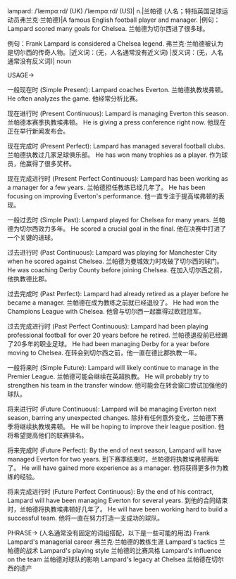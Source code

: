 lampard: /ˈlæmpɑːrd/ (UK) /ˈlæmpɑːrd/ (US)| n.|兰帕德 (人名；特指英国足球运动员弗兰克·兰帕德)|A famous English football player and manager.  |例句：Lampard scored many goals for Chelsea. 兰帕德为切尔西进了很多球。

例句：Frank Lampard is considered a Chelsea legend.  弗兰克·兰帕德被认为是切尔西的传奇人物。|近义词：(无，人名通常没有近义词) |反义词：(无，人名通常没有反义词)| noun


USAGE->

一般现在时 (Simple Present):
Lampard coaches Everton. 兰帕德执教埃弗顿。
He often analyzes the game. 他经常分析比赛。


现在进行时 (Present Continuous):
Lampard is managing Everton this season.  兰帕德本赛季执教埃弗顿。
He is giving a press conference right now. 他现在正在举行新闻发布会。


现在完成时 (Present Perfect):
Lampard has managed several football clubs. 兰帕德执教过几家足球俱乐部。
He has won many trophies as a player.  作为球员，他赢得了很多奖杯。


现在完成进行时 (Present Perfect Continuous):
Lampard has been working as a manager for a few years. 兰帕德担任教练已经几年了。
He has been focusing on improving Everton's performance. 他一直专注于提高埃弗顿的表现。


一般过去时 (Simple Past):
Lampard played for Chelsea for many years. 兰帕德为切尔西效力多年。
He scored a crucial goal in the final. 他在决赛中打进了一个关键的进球。


过去进行时 (Past Continuous):
Lampard was playing for Manchester City when he scored against Chelsea. 兰帕德为曼城效力时攻破了切尔西的球门。
He was coaching Derby County before joining Chelsea.  在加入切尔西之前，他执教德比郡。


过去完成时 (Past Perfect):
Lampard had already retired as a player before he became a manager. 兰帕德在成为教练之前就已经退役了。
He had won the Champions League with Chelsea. 他曾与切尔西一起赢得过欧冠冠军。


过去完成进行时 (Past Perfect Continuous):
Lampard had been playing professional football for over 20 years before he retired. 兰帕德退役前已经踢了20多年的职业足球。
He had been managing Derby for a year before moving to Chelsea.  在转会到切尔西之前，他一直在德比郡执教一年。


一般将来时 (Simple Future):
Lampard will likely continue to manage in the Premier League. 兰帕德可能会继续在英超执教。
He will probably try to strengthen his team in the transfer window. 他可能会在转会窗口尝试加强他的球队。


将来进行时 (Future Continuous):
Lampard will be managing Everton next season, barring any unexpected changes.  除非有任何意外变化，兰帕德下赛季将继续执教埃弗顿。
He will be hoping to improve their league position. 他将希望提高他们的联赛排名。


将来完成时 (Future Perfect):
By the end of next season, Lampard will have managed Everton for two years. 到下赛季结束时，兰帕德将执教埃弗顿两年了。
He will have gained more experience as a manager. 他将获得更多作为教练的经验。


将来完成进行时 (Future Perfect Continuous):
By the end of his contract, Lampard will have been managing Everton for several years. 到他的合同结束时，兰帕德将执教埃弗顿好几年了。
He will have been working hard to build a successful team. 他将一直在努力打造一支成功的球队。

PHRASE->
(人名通常没有固定的词组搭配，以下是一些可能的用法)
Frank Lampard's managerial career  弗兰克·兰帕德的教练生涯
Lampard's tactics 兰帕德的战术
Lampard's playing style 兰帕德的比赛风格
Lampard's influence on the team  兰帕德对球队的影响
Lampard's legacy at Chelsea 兰帕德在切尔西的遗产
